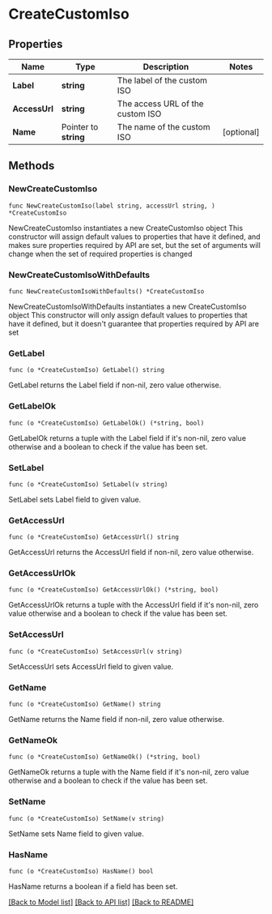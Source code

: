 # CreateCustomIso

## Properties

Name | Type | Description | Notes
------------ | ------------- | ------------- | -------------
**Label** | **string** | The label of the custom ISO | 
**AccessUrl** | **string** | The access URL of the custom ISO | 
**Name** | Pointer to **string** | The name of the custom ISO | [optional] 

## Methods

### NewCreateCustomIso

`func NewCreateCustomIso(label string, accessUrl string, ) *CreateCustomIso`

NewCreateCustomIso instantiates a new CreateCustomIso object
This constructor will assign default values to properties that have it defined,
and makes sure properties required by API are set, but the set of arguments
will change when the set of required properties is changed

### NewCreateCustomIsoWithDefaults

`func NewCreateCustomIsoWithDefaults() *CreateCustomIso`

NewCreateCustomIsoWithDefaults instantiates a new CreateCustomIso object
This constructor will only assign default values to properties that have it defined,
but it doesn't guarantee that properties required by API are set

### GetLabel

`func (o *CreateCustomIso) GetLabel() string`

GetLabel returns the Label field if non-nil, zero value otherwise.

### GetLabelOk

`func (o *CreateCustomIso) GetLabelOk() (*string, bool)`

GetLabelOk returns a tuple with the Label field if it's non-nil, zero value otherwise
and a boolean to check if the value has been set.

### SetLabel

`func (o *CreateCustomIso) SetLabel(v string)`

SetLabel sets Label field to given value.


### GetAccessUrl

`func (o *CreateCustomIso) GetAccessUrl() string`

GetAccessUrl returns the AccessUrl field if non-nil, zero value otherwise.

### GetAccessUrlOk

`func (o *CreateCustomIso) GetAccessUrlOk() (*string, bool)`

GetAccessUrlOk returns a tuple with the AccessUrl field if it's non-nil, zero value otherwise
and a boolean to check if the value has been set.

### SetAccessUrl

`func (o *CreateCustomIso) SetAccessUrl(v string)`

SetAccessUrl sets AccessUrl field to given value.


### GetName

`func (o *CreateCustomIso) GetName() string`

GetName returns the Name field if non-nil, zero value otherwise.

### GetNameOk

`func (o *CreateCustomIso) GetNameOk() (*string, bool)`

GetNameOk returns a tuple with the Name field if it's non-nil, zero value otherwise
and a boolean to check if the value has been set.

### SetName

`func (o *CreateCustomIso) SetName(v string)`

SetName sets Name field to given value.

### HasName

`func (o *CreateCustomIso) HasName() bool`

HasName returns a boolean if a field has been set.


[[Back to Model list]](../README.md#documentation-for-models) [[Back to API list]](../README.md#documentation-for-api-endpoints) [[Back to README]](../README.md)


